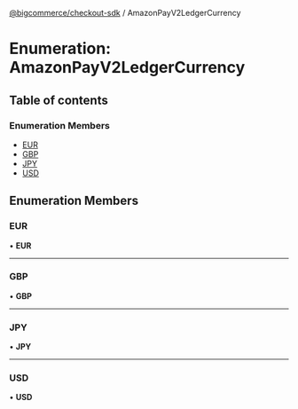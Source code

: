 [@bigcommerce/checkout-sdk](../README.md) / AmazonPayV2LedgerCurrency

# Enumeration: AmazonPayV2LedgerCurrency

## Table of contents

### Enumeration Members

- [EUR](AmazonPayV2LedgerCurrency.md#eur)
- [GBP](AmazonPayV2LedgerCurrency.md#gbp)
- [JPY](AmazonPayV2LedgerCurrency.md#jpy)
- [USD](AmazonPayV2LedgerCurrency.md#usd)

## Enumeration Members

### EUR

• **EUR**

___

### GBP

• **GBP**

___

### JPY

• **JPY**

___

### USD

• **USD**
